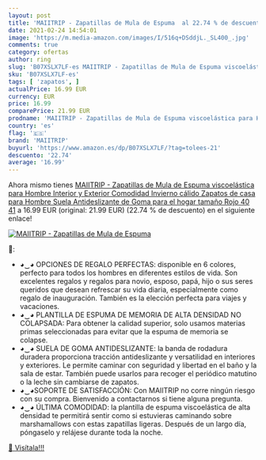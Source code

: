 ```yaml
---
layout: post
title: 'MAIITRIP - Zapatillas de Mula de Espuma  al 22.74 % de descuento'
date: 2021-02-24 14:54:01
image: 'https://m.media-amazon.com/images/I/516q+DSddjL._SL400_.jpg'
comments: true
category: ofertas
author: ring
slug: 'B07XSLX7LF-es MAIITRIP - Zapatillas de Mula de Espuma viscoelástica para...'
sku: 'B07XSLX7LF-es'
tags: [ 'zapatos', ]
actualPrice: 16.99 EUR
currency: EUR
price: 16.99
comparePrice: 21.99 EUR
prodname: 'MAIITRIP - Zapatillas de Mula de Espuma viscoelástica para Hombre Interior y Exterior Comodidad Invierno cálido Zapatos de casa para Hombre Suela Antideslizante de Goma para el hogar tamaño Rojo 40 41'
country: 'es'
flag: '🇪🇸'
brand: 'MAIITRIP'
buyurl: 'https://www.amazon.es/dp/B07XSLX7LF/?tag=tolees-21'
descuento: '22.74'
average: '16.99'
---
```


Ahora mismo tienes [MAIITRIP - Zapatillas de Mula de Espuma viscoelástica para Hombre Interior y Exterior Comodidad Invierno cálido Zapatos de casa para Hombre Suela Antideslizante de Goma para el hogar tamaño Rojo 40 41](https://www.amazon.es/dp/B07XSLX7LF/?tag=tolees-21) a 16.99 EUR (original: 21.99 EUR) (22.74 %  de descuento) en el siguiente enlace!

[![MAIITRIP - Zapatillas de Mula de Espuma ](https://m.media-amazon.com/images/I/516q+DSddjL._SL400_.jpg)](https://www.amazon.es/dp/B07XSLX7LF/?tag=tolees-21)

🔎:

- ◕‿◕ OPCIONES DE REGALO PERFECTAS: disponible en 6 colores, perfecto para todos los hombres en diferentes estilos de vida. Son excelentes regalos y regalos para novio, esposo, papá, hijo o sus seres queridos que desean refrescar su vida diaria, especialmente como regalo de inauguración. También es la elección perfecta para viajes y vacaciones.
- ◕‿◕ PLANTILLA DE ESPUMA DE MEMORIA DE ALTA DENSIDAD NO COLAPSADA: Para obtener la calidad superior, solo usamos materias primas seleccionadas para evitar que la espuma de memoria se colapse.
- ◕‿◕ SUELA DE GOMA ANTIDESLIZANTE: la banda de rodadura duradera proporciona tracción antideslizante y versatilidad en interiores y exteriores. Le permite caminar con seguridad y libertad en el baño y la sala de estar. También puede usarlos para recoger el periódico matutino o la leche sin cambiarse de zapatos.
- ◕‿◕SOPORTE DE SATISFACCIÓN: Con MAIITRIP no corre ningún riesgo con su compra. Bienvenido a contactarnos si tiene alguna pregunta.
- ◕‿◕ ÚLTIMA COMODIDAD: la plantilla de espuma viscoelástica de alta densidad te permitirá sentir como si estuvieras caminando sobre marshamallows con estas zapatillas ligeras. Después de un largo día, póngaselo y relájese durante toda la noche.

[🛒 Visítala!!!](https://www.amazon.es/dp/B07XSLX7LF/?tag=tolees-21)
